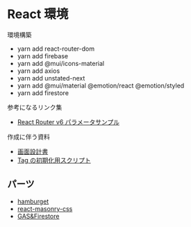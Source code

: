 # React 環境

環境構築

- yarn add react-router-dom
- yarn add firebase
- yarn add @mui/icons-material
- yarn add axios
- yarn add unstated-next
- yarn add @mui/material @emotion/react @emotion/styled
- yarn add firestore

参考になるリンク集

- [React Router v6 パラメータサンプル](https://reffect.co.jp/react/react-router-6#useParams)

作成に伴う資料

- [画面設計書](https://docs.google.com/spreadsheets/d/1tAi0WSsyrx_BNHuvKj2CDxQ509MfKNcdgvAOlPgr5wk/edit#gid=0)
- [Tag の初期化用スクリプト](https://docs.google.com/spreadsheets/d/1G1kb_xtWpiEpdyMWRQJjO7YiKzChim-7LIEuhBmDees/edit#gid=0)

## パーツ

- [hamburget](https://hamburger-react.netlify.app/)
- [react-masonry-css](https://qiita.com/d0ne1s/items/0fa0040617455b2ec68f)
- [GAS&Firestore](https://github.com/grahamearley/FirestoreGoogleAppsScript)
